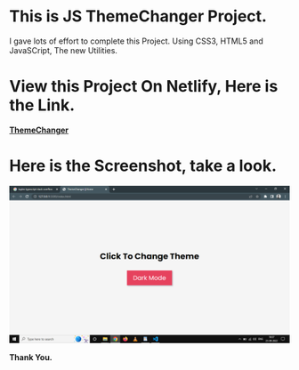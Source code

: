 # This is JS ThemeChanger Project.

I gave lots of effort to complete this Project. Using CSS3, HTML5 and JavaSCript, The new Utilities.

# View this Project On Netlify, Here is the Link.

**[ThemeChanger](https://kchangetheme.netlify.app/)**

# Here is the Screenshot, take a look.

![Project-docs](overview.png)

**Thank You.**
